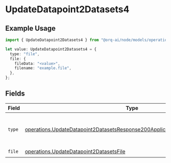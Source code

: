 # UpdateDatapoint2Datasets4

## Example Usage

```typescript
import { UpdateDatapoint2Datasets4 } from "@orq-ai/node/models/operations";

let value: UpdateDatapoint2Datasets4 = {
  type: "file",
  file: {
    fileData: "<value>",
    filename: "example.file",
  },
};
```

## Fields

| Field                                                                                                                                                                          | Type                                                                                                                                                                           | Required                                                                                                                                                                       | Description                                                                                                                                                                    |
| ------------------------------------------------------------------------------------------------------------------------------------------------------------------------------ | ------------------------------------------------------------------------------------------------------------------------------------------------------------------------------ | ------------------------------------------------------------------------------------------------------------------------------------------------------------------------------ | ------------------------------------------------------------------------------------------------------------------------------------------------------------------------------ |
| `type`                                                                                                                                                                         | [operations.UpdateDatapoint2DatasetsResponse200ApplicationJSONResponseBodyType](../../models/operations/updatedatapoint2datasetsresponse200applicationjsonresponsebodytype.md) | :heavy_check_mark:                                                                                                                                                             | The type of the content part. Always `file`.                                                                                                                                   |
| `file`                                                                                                                                                                         | [operations.UpdateDatapoint2DatasetsFile](../../models/operations/updatedatapoint2datasetsfile.md)                                                                             | :heavy_check_mark:                                                                                                                                                             | N/A                                                                                                                                                                            |
